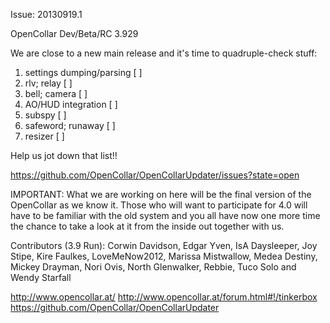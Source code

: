 Issue: 20130919.1

OpenCollar Dev/Beta/RC 3.929

We are close to a new main release and it's time to quadruple-check stuff:

1. settings dumping/parsing [ ]
2. rlv; relay [ ]
3. bell; camera [ ]
4. AO/HUD integration [ ]
5. subspy [ ]
6. safeword; runaway [ ]
7. resizer [ ]

Help us jot down that list!!

https://github.com/OpenCollar/OpenCollarUpdater/issues?state=open

IMPORTANT: What we are working on here will be the final version of the OpenCollar as we know it. Those who will want to participate for 4.0 will have to be familiar with the old system and you all have now one more time the chance to take a look at it from the inside out together with us.

Contributors (3.9 Run): Corwin Davidson, Edgar Yven, IsA Daysleeper, Joy Stipe, Kire Faulkes, LoveMeNow2012, Marissa Mistwallow, Medea Destiny, Mickey Drayman, Nori Ovis, North Glenwalker, Rebbie, Tuco Solo and Wendy Starfall

http://www.opencollar.at/
http://www.opencollar.at/forum.html#!/tinkerbox
https://github.com/OpenCollar/OpenCollarUpdater